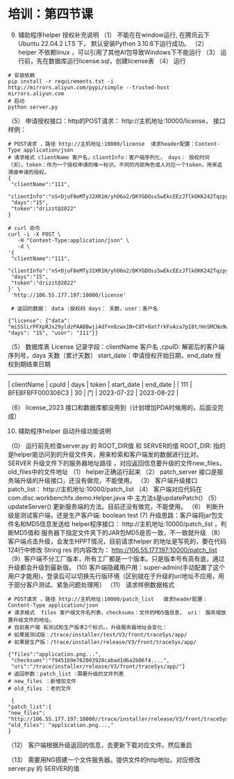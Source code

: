 # 培训：第四节课

9.  辅助程序helper 授权补充说明
（1） 不能在在window运行, 在腾讯云下  Ubuntu 22.04.2 LTS 下， 默认安装Python 3.10.6下运行成功。
（2） helper 不依赖linux ，可以引用了其他AI包导致Windows下不能运行
（3） 运行前，先在数据库运行license.sql，创建license表
（4） 运行
```SHELL
# 安装依赖
pip install -r requirements.txt -i http://mirrors.aliyun.com/pypi/simple --trusted-host mirrors.aliyun.com
# 启动
python server.py
```
（5） 申请授权接口：http的POST请求： http://主机地址:10000/license， 接口样例：
```SHELL
# POST请求 ，路径 http://主机地址:10000/license  请求header配置：Content-Type application/json
# 请求格式 clientName 客户名，clientInfo：客户端序列化， days： 授权时间（天），token：作为一个授权申请的唯一标识。不同的内部角色或人对应一个token，用来追溯谁申请的授权。
{
 "clientName":"111",
 "clientInfo":"nS+DjuF8eMTyJ2XR1H/yhO6o2/DKYGDOss5wEkcEEzJTlkOKK242TqzpyTwFgZdKcILToYYr/Mw+vsi4MmApxazQ3/3lhcJ2WpBRsY7v6rw=",
 "days":"15",
 "token":"drizzt@2022"
}

# curl 命令
curl -i -X POST \
   -H "Content-Type:application/json" \
   -d \
'{
 "clientName":"111",
 "clientInfo":"nS+DjuF8eMTyJ2XR1H/yhO6o2/DKYGDOss5wEkcEEzJTlkOKK242TqzpyTwFgZdKcILToYYr/Mw+vsi4MmApxazQ3/3lhcJ2WpBRsY7v6rw=",
 "days":"15",
 "token":"drizzt@2022"
}' \
 'http://106.55.177.197:10000/license'

 # 返回的数据： data :授权码 days： 天数，user：客户名

{"license": {"data": "miSSlLrPFXpRJx29yldzPAABBwji4df+n8zwx1N+C0T+8atfrkFvAza7pI8t/HnSMCNo9wFEjWz5ZCMsPeVldJRDwYqcL4jBwcRK8Be9OXirVEgNjqL6RocooaQXXnOo4XOASpjat5kcR6tA7pCWt20bcWdXfbmN51XXmylSdfk=", "days": "15", "user": "111"}}

```
（5）  数据库表 License 记录字段：clientName 客户名 ,cpuID: 解密后的客户端序列号，days 天数（累计天数） start_date：申请授权开始日期，end_date 授权到期结束日期

---
| clientName | cpuId | days | token | start_date | end_date | 
| 111 | BFEBFBFF000306C3 | 30 | 门 | 2023-07-22 | 2023-08-22 | 

（6） license_2023 接口和数据库都没用到（计划增加PDA时候用的，后面没完成）

10.  辅助程序helper 自动升级功能说明

（0） 运行前先检查server.py 的 ROOT_DIR值 和 SERVER的值 ROOT_DIR: 指的是helper能访问到的升级文件夹，用来检索和客户端发的数据进行比对。
      SERVER 升级文件下的服务器地址路径 ，对应返回信息要升级的文件new_files，old_files中的文件地址
（1） helper正确运行起来 
（2） patch_server 接口是服务端升级的升级接口，还没有做完，不能使用。
（3） 客户端升级接口patch_list： http://主机地址:10000/patch_list
（4） 客户端对应代码在 com.dlsc.workbenchfx.demo.Helper.java 中  主方法s是updatePatch()
（5） updateServer() 更新服务端的方法。目前还没有做完，不能使用。
（6） 判断升级是测试客户端，还是生产客户端:   boolean test
 (7)  升级思路：客户端将jar包文件名和MD5信息发送给 helper程序接口：  http://主机地址:10000/patch_list  ，判断MD5值和 服务器下指定文件夹下的JAR包MD5是否一致，不一致就升级
（8） 客户端点击升级，会发生HPPT情况，目前请求helper 的地址是写死的，要在代码124行中修改 String res 的内容改为：  http://106.55.177.197:10000/patch_list 
（9）客户端不分工厂版本，所有工厂都是一个版本。只是版本号有高有底，通过升级都会升级到最新版。
 (10) 客戶端隐藏用户用：super-admin(手动配置了这个用户才能用)，登录后可以切换先行版环境（区别就在于升级的uri地址不应用，用于部分客户测试、紧急问题处理用） 
（11） 请求样例数据格式

```SHELL
# POST请求 ，路径 http://主机地址:10000/patch_list   请求header配置：Content-Type application/json
# 请求格式  files 客户端文件名列表，checksums：文件的MD5值信息， uri： 服务端放置升级文件的地址。
# 目前客户端 有测试和生产版本2个标识。，升级服务器地址会变化：
# 如果是测试版：/trace/installer/test/V3/front/traceSys/app/
# 如果是生产版：/trace/installer/release/V3/front/traceSys/app/

{"files":"application.png...",
 "checksums":"f9451b9e762003928cabad1d6a2b06f4....",
 "uri":"/trace/installer/release/V3/front/traceSys/app/"}
# 返回参数：patch_list :需要升级的文件列表 
# new_files ：新增加文件
# old_files ：老的文件

 {
"patch_list":{
"new_files": "http://106.55.177.197:10000//trace/installer/release/V3/front/traceSys/app/1.txt,",
"old_files": "application.png...,"
}
```
（12） 客户端根据升级返回的信息，去更新下载对应文件。然后重启

（13） 需要用NG搭建一个文件服务器。提供文件的http地址。对应修改server.py 的  SERVER的值




